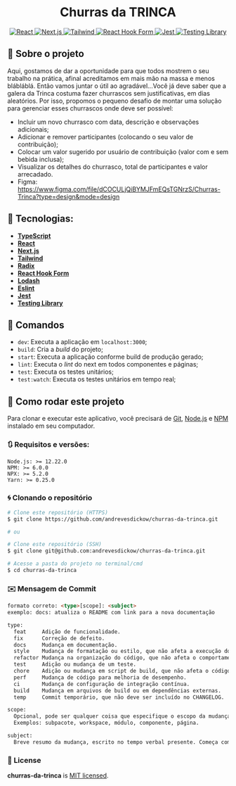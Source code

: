 <h1 align="center">
 Churras da TRINCA
</h1>

<p align="center">
  <a target="_blank" href="https://react.dev/">
    <img alt="React" src="https://img.shields.io/badge/react-%2323272f.svg?style=for-the-badge&logo=React&logoColor=%23149eca" />
  </a>
  <a target="_blank" href="https://nextjs.org/">
    <img alt="Next.js" src="https://img.shields.io/badge/next.js-%23000000.svg?style=for-the-badge&logo=next.js&logoColor=%23ffffff" />
  </a>
  <a target="_blank" href="https://tailwindcss.com/">
    <img alt="Tailwind" src="https://img.shields.io/badge/tailwind%20css-%230ea5e9.svg?style=for-the-badge&logo=tailwind%20css&logoColor=%23ffffff" />
  </a>
  <a target="_blank" href="https://react-hook-form.com/">
    <img alt="React Hook Form" src="https://img.shields.io/badge/react--hook--form-%23EC5990.svg?style=for-the-badge&logo=reacthookform&logoColor=%23ffffff" />
  </a>
  <a target="_blank" href="https://jestjs.io/pt-BR/">
    <img alt="Jest" src="https://img.shields.io/badge/-jest-%23C21325?style=for-the-badge&logo=jest&logoColor=white" />
  </a>
  <a target="_blank" href="https://testing-library.com/">
    <img alt="Testing Library" src="https://img.shields.io/badge/-Testing--Library-%23E33332?style=for-the-badge&logo=testing-library&logoColor=white" />
  </a>
</p>

## 🚀 Sobre o projeto

Aqui, gostamos de dar a oportunidade para que todos mostrem o seu trabalho na prática, afinal acreditamos em mais mão na massa e menos blábláblá. Então vamos juntar o útil ao agradável...Você já deve saber que a galera da Trinca costuma fazer churrascos sem justificativas, em dias aleatórios. Por isso, propomos o pequeno desafio de montar uma solução para gerenciar esses churrascos onde deve ser possível:

- Incluir um novo churrasco com data, descrição e observações adicionais;
- Adicionar e remover participantes (colocando o seu valor de contribuição);
- Colocar um valor sugerido por usuário de contribuição (valor com e sem bebida inclusa);
- Visualizar os detalhes do churrasco, total de participantes e valor arrecadado.
- Figma: https://www.figma.com/file/dCOCULjQiBYMJFmEQsTGNrzS/Churras-Trinca?type=design&mode=design

## 🔨 Tecnologias:

- **[TypeScript](https://www.typescriptlang.org/)**
- **[React](https://react.dev/)**
- **[Next.js](https://nextjs.org/)**
- **[Tailwind](https://tailwindcss.com/)**
- **[Radix](https://radix-ui.com/)**
- **[React Hook Form](https://react-hook-form.com/)**
- **[Lodash](https://lodash.com/)**
- **[Eslint](https://eslint.org/)**
- **[Jest](https://jestjs.io/pt-BR/)**
- **[Testing Library](https://testing-library.com/)**

## 🔎 Comandos

- `dev`: Executa a aplicação em `localhost:3000`;
- `build`: Cria a _build_ do projeto;
- `start`: Executa a aplicação conforme build de produção gerado;
- `lint`: Executa o _lint_ do next em todos componentes e páginas;
- `test`: Executa os testes unitários;
- `test:watch`: Executa os testes unitários em tempo real;

## 🚀 Como rodar este projeto

Para clonar e executar este aplicativo, você precisará de [Git](https://git-scm.com), [Node.js](https://nodejs.org/en/) e [NPM](https://www.npmjs.com/) instalado em seu computador.


### 🔃 Requisitos e versões:

    Node.js: >= 12.22.0
    NPM: >= 6.0.0
    NPX: >= 5.2.0
    Yarn: >= 0.25.0

### 🌀 Clonando o repositório

```bash
# Clone este repositório (HTTPS)
$ git clone https://github.com/andrevesdickow/churras-da-trinca.git

# ou

# Clone este repositório (SSH)
$ git clone git@github.com:andrevesdickow/churras-da-trinca.git

# Acesse a pasta do projeto no terminal/cmd
$ cd churras-da-trinca
```

### ✉️ Mensagem de Commit

```html
formato correto: <type>[scope]: <subject>
exemplo: docs: atualiza o README com link para a nova documentação

type:
  feat     Adição de funcionalidade.
  fix      Correção de defeito.
  docs     Mudança em documentação.
  style    Mudança de formatação ou estilo, que não afeta a execução do código (espaço, tabulação, etc).
  refactor Mudança na organização do código, que não afeta o comportamento existente.
  test     Adição ou mudança de um teste.
  chore    Adição ou mudança em script de build, que não afeta o código de produção.
  perf     Mudança de código para melhoria de desempenho.
  ci       Mudança de configuração de integração contínua.
  build    Mudança em arquivos de build ou em dependências externas.
  temp     Commit temporário, que não deve ser incluído no CHANGELOG.

scope:
  Opcional, pode ser qualquer coisa que especifique o escopo da mudança.
  Exemplos: subpacote, workspace, módulo, componente, página.

subject:
  Breve resumo da mudança, escrito no tempo verbal presente. Começa com letra minúscula e não há ponto final.

```

### 📜 License

**churras-da-trinca** is [MIT licensed](LICENSE).
